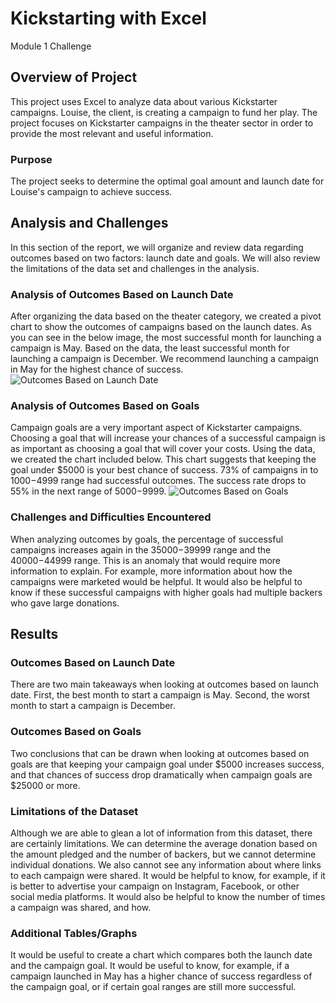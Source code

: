# Kickstarting with Excel
Module 1 Challenge

## Overview of Project
This project uses Excel to analyze data about various Kickstarter campaigns.
Louise, the client, is creating a campaign to fund her play. The project focuses
on Kickstarter campaigns in the theater sector in order to provide the most
relevant and useful information.

### Purpose
The project seeks to determine the optimal goal amount and launch date for
Louise's campaign to achieve success.

## Analysis and Challenges
In this section of the report, we will organize and review data regarding
outcomes based on two factors: launch date and goals. We will also review the
limitations of the data set and challenges in the analysis.

### Analysis of Outcomes Based on Launch Date
After organizing the data based on the theater category, we created a pivot
chart to show the outcomes of campaigns based on the launch dates. As you can
see in the below image, the most successful month for launching a campaign is
May. Based on the data, the least successful month for launching a campaign is
December. We recommend launching a campaign in May for the highest chance of
success.
![Outcomes Based on Launch Date](https://imgur.com/a/aIBXACf)

### Analysis of Outcomes Based on Goals
Campaign goals are a very important aspect of Kickstarter campaigns. Choosing
a goal that will increase your chances of a successful campaign is as
important as choosing a goal that will cover your costs. Using the data, we
created the chart included below. This chart suggests that keeping the goal
under $5000 is your best chance of success. 73% of campaigns in to $1000-$4999
range had successful outcomes. The success rate drops to 55% in the next range
of $5000-$9999.
![Outcomes Based on Goals](https://imgur.com/a/w3YYi7k)

### Challenges and Difficulties Encountered
When analyzing outcomes by goals, the percentage of successful campaigns
increases again in the $35000-$39999 range and the $40000-$44999 range. This is
an anomaly that would require more information to explain. For example, more
information about how the campaigns were marketed would be helpful. It would
also be helpful to know if these successful campaigns with higher goals had
multiple backers who gave large donations.

## Results

### Outcomes Based on Launch Date
There are two main takeaways when looking at outcomes based on launch date.
First, the best month to start a campaign is May. Second, the worst month to
start a campaign is December.

### Outcomes Based on Goals
Two conclusions that can be drawn when looking at outcomes based on goals are
that keeping your campaign goal under $5000 increases success, and that chances
of success drop dramatically when campaign goals are $25000 or more.

### Limitations of the Dataset
Although we are able to glean a lot of information from this dataset, there are
certainly limitations. We can determine the average donation based on the amount
pledged and the number of backers, but we cannot determine individual donations.
We also cannot see any information about where links to each campaign were
shared. It would be helpful to know, for example, if it is better to advertise
your campaign on Instagram, Facebook, or other social media platforms. It would
also be helpful to know the number of times a campaign was shared, and how.

### Additional Tables/Graphs
It would be useful to create a chart which compares both the launch date and
the campaign goal. It would be useful to know, for example, if a campaign
launched in May has a higher chance of success regardless of the campaign goal,
or if certain goal ranges are still more successful.
